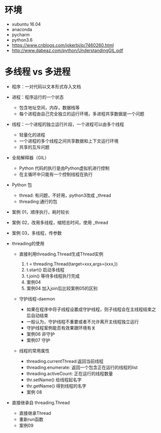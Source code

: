 # 环境
- xubuntu 16.04
- anaconda
- pycharm
- python3.6
- https://www.cnblogs.com/jokerbj/p/7460260.html
- http://www.dabeaz.com/python/UnderstandingGIL.pdf

# 多线程 vs 多进程

- 程序：一对代码以文本形式存入文档

- 进程：程序运行的一个状态
   - 包含地址空间，内存，数据栈等
   - 每个进程由自己完全独立的运行环境，多进程共享数据是一个问题

- 线程：一个进程的独立运行片段，一个进程可以由多个线程
   - 轻量化的进程
   - 一个进程的多个线程之间共享数据和上下文运行环境
   - 共享的互斥问题

- 全局解释器（GIL）
   - Python 代码的执行是由Python虚拟机进行控制
   - 在主循环中只能有一个控制线程在执行

- Python 包
   - thread: 有问题，不好用，python3改成 _thread
   - threading:通行的包

- 案例 01，顺序执行，耗时较长
- 案例 02，改用多线程，缩短总时间，使用 _thread
- 案例 03，多线程，传参数

- threading的使用

   - 直接利用threading.Thread生成Thread实例
      1. t = threading.Thread(target=xxx,args=(xxx,))
      2. t.start()  启动多线程
      3. t.join()  等待多线程执行完成
      4. 案例04
      5. 案例04 加入join后比较案例05的区别

   - 守护线程-daemon
      - 如果在程序中将子线程设置成守护线程，则子线程会在主线程结束之后自动结束
      - 一般认为，守护线程不重要或者不允许离开主线程独立运行
      - 守护线程案例能否有效果跟环境有关
      - 案例06 非守护
      - 案例07 守护

   - 线程的常用属性
      - threading.currentThread:返回当前线程
      - threading.enumerate: 返回一个包含正在运行的线程的list
      - threading.activeCount: 正在运行的线程数量
      - thr.setName() 给线程起名字
      - thr.getName() 得到线程的名字
      - 案例 08
- 直接继承自 threading.Thread
   - 直接继承Thread
   - 重新run函数
   - 案例09